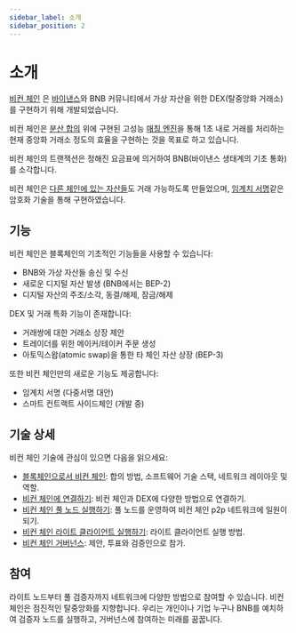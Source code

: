 ```yaml
---
sidebar_label: 소개
sidebar_position: 2
---
```

# 소개

[비컨 체인](https://www.binance.org) 은 [바이낸스](https://www.binance.com)와 BNB 커뮤니티에서 가상 자산을 위한 DEX(탈중앙화 거래소)를 구현하기 위해 개발되었습니다.

비컨 체인은 [분산 합의](../beaconchain/learn/architecture.md) 위에 구현된 고성능 [매칭 엔진](../beaconchain/learn/matching-engine.md)을 통해 1초 내로 거래를 처리하는 현재 중앙화 거래소 정도의 효율을 구현하는 것을 목표로 하고 있습니다.

비컨 체인의 트랜잭션은 정해진 요금표에 의거하여 BNB(바이낸스 생태계의 기초 통화)를 소각합니다.

비컨 체인은 [다른 체인에 있는 자산들](../beaconchain/atomic-swap.md)도 거래 가능하도록 만들었으며, [임계치 서명](../beaconchain/learn/threshold-signature-scheme.md)같은 암호화 기술을 통해 구현하였습니다.

## 기능

비컨 체인은 블록체인의 기초적인 기능들을 사용할 수 있습니다:

- BNB와 가상 자산들 송신 및 수신
- 새로운 디지털 자산 발생 (BNB에서는 BEP-2)
- 디지털 자산의 주조/소각, 동결/해제, 잠금/해제

DEX 및 거래 특화 기능이 존재합니다:

- 거래쌍에 대한 거래소 상장 제안
- 트레이더를 위한 메이커/테이커 주문 생성
- 아토믹스왑(atomic swap)을 통한 타 체인 자산 상장 (BEP-3)

또한 비컨 체인만의 새로운 기능도 제공합니다:

- 임계치 서명 (다중서명 대안)
- 스마트 컨트랙트 사이드체인 (개발 중)

## 기술 상세

비컨 체인 기술에 관심이 있으면 다음을 읽으세요:

- [블록체인으로서 비컨 체인](../beaconchain/blockchain.md): 합의 방법, 소프트웨어 기술 스택, 네트워크 레이아웃 및 역할.
- [비컨 체인에 연결하기](../beaconchain/chain-access.md): 비컨 체인과 DEX에 다양한 방법으로 연결하기.
- [비컨 체인 풀 노드 실행하기](../beaconchain/fullnode.md): 풀 노드를 운영하여 비컨 체인 p2p 네트워크에 일원이 되기.
- [비컨 체인 라이트 클라이언트 실행하기](../beaconchain/light-client.md): 라이트 클라이언트 실행 방법.
- [비컨 체인 거버넌스](../beaconchain/governance.md): 제안, 투표와 검증인으로 참가.

## 참여

라이트 노드부터 풀 검증자까지 네트워크에 다양한 방법으로 참여할 수 있습니다. 비컨 체인은 점진적인 탈중앙화를 지향합니다. 우리는 개인이나 기업 누구나 BNB를 예치하여 검증자 노드를 실행하고, 거버넌스에 참여하는 미래를 꿈꿉니다.